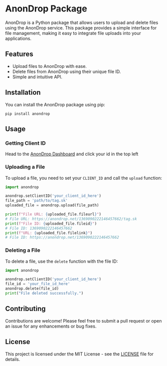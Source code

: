 # AnonDrop Package

AnonDrop is a Python package that allows users to upload and delete files using the AnonDrop service. This package provides a simple interface for file management, making it easy to integrate file uploads into your applications.

## Features


- Upload files to AnonDrop with ease.
- Delete files from AnonDrop using their unique file ID.
- Simple and intuitive API.

## Installation

You can install the AnonDrop package using pip:

```
pip install anondrop
```

## Usage

### Getting Client ID

Head to the <a href="https://anondrop.net/dashboard" target="_blank">AnonDrop Dashboard</a> and click your id in the top left

### Uploading a File

To upload a file, you need to set your `CLIENT_ID` and call the `upload` function:

```python
import anondrop

anondrop.setClientID('your_client_id_here')
file_path = 'path/to/tag.sk'
uploaded_file = anondrop.upload(file_path)

print(f"File URL: {uploaded_file.fileurl}")
# File URL: https://anondrop.net/1369090222146457662/tag.sk
print(f"File ID: {uploaded_file.fileid}")
# File ID: 1369090222146457662
print(f"URL: {uploaded_file.filelink}")
# File ID: https://anondrop.net/1369090222146457662
```

### Deleting a File

To delete a file, use the `delete` function with the file ID:

```python
import anondrop

anondrop.setClientID('your_client_id_here')
file_id = 'your_file_id_here'
anondrop.delete(file_id)
print("File deleted successfully.")
```

## Contributing

Contributions are welcome! Please feel free to submit a pull request or open an issue for any enhancements or bug fixes.

## License

This project is licensed under the MIT License - see the [LICENSE](LICENSE) file for details.
